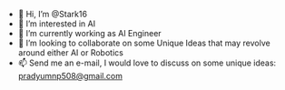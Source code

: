 - 👋 Hi, I’m @Stark16
- 👀 I’m interested in AI
- 🌱 I’m currently working as AI Engineer
- 💞️ I’m looking to collaborate on some Unique Ideas that may revolve around either AI or Robotics
- 📫 Send me an e-mail, I would love to discuss on some unique ideas: pradyumnp508@gmail.com

<!---
Stark16/Stark16 is a ✨ special ✨ repository because its `README.md` (this file) appears on your GitHub profile.
You can click the Preview link to take a look at your changes.
--->
